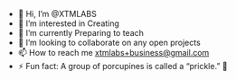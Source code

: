 - 👋 Hi, I’m @XTMLABS
- 👀 I’m interested in Creating 
- 🌱 I’m currently Preparing to teach
- 💞️ I’m looking to collaborate on any open projects
- 📫 How to reach me xtmlabs+business@gmail.com
- ⚡ Fun fact: A group of porcupines is called a “prickle.” 🦔

<!---
XTMLABS/XTMLABS is a ✨ special ✨ repository because its `README.md` (this file) appears on your GitHub profile.
You can click the Preview link to take a look at your changes.
--->
